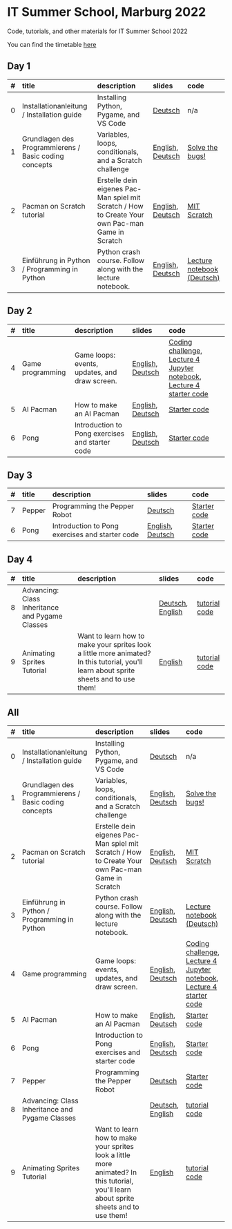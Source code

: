 # IT Summer School, Marburg 2022
Code, tutorials, and other materials for IT Summer School 2022

You can find the timetable [here](./Timetable_Welcome_mail.pdf)

## Day 1

| #    | title                                                 | description                                                                                      | slides                                                                                                                                                                                                            | code                                                                                          |
| :--- | :---------------------------------------------------- | :----------------------------------------------------------------------------------------------- | :---------------------------------------------------------------------------------------------------------------------------------------------------------------------------------------------------------------- | :-------------------------------------------------------------------------------------------- |
| 0    | Installationanleitung / Installation guide            | Installing Python, Pygame, and VS Code                                                           | [Deutsch](./Day_1/Slides/0-Installationanleitung.pdf "Installationanleitung")                                                                                                                                            | n/a                                                                                           |
| 1    | Grundlagen des Programmierens / Basic coding concepts | Variables, loops, conditionals, and a Scratch challenge                                          | [English](./Day_1/Slides/1-Basic_coding_concepts.pdf "Basic coding concepts"), [Deutsch](./Day_1/Slides/1-Grundlagen_des_Programmierens.pdf "Grundlagen des Programmierens")                                                    | [Solve the bugs!](https://scratch.mit.edu/projects/723149668/editor/ "Buggy Scratch project") |
| 2    | Pacman on Scratch tutorial                            | Erstelle dein eigenes Pac-Man spiel mit Scratch / How to Create Your own Pac-man Game in Scratch | [English](./Day_1/Slides/2-PacMan_tutorial_in_Scratch_en.pdf "How to Create Your own Pac-man Game in Scratch"), [Deutsch](./Day_1/Slides/2-PacMan_tutorial_in_Scratch_de.pdf "Erstelle dein eigenes Pac-Man spiel mit Scratch") | [MIT Scratch](https://scratch.mit.edu/  "MIT Scratch")                                        |
| 3    | Einführung in Python / Programming in Python          | Python crash course. Follow along with the lecture notebook.                                     | [English](./Day_1/Slides/3-Python_en.pdf "Introduction to Python"), [Deutsch](./Day_1/Slides/3-Python_de.pdf "Einführung in Python")                                                                                            | [Lecture notebook (Deutsch)](./Day_1/Code/V3-Notebook.ipynb "Lecture notebook")                    |


## Day 2

| #    | title            | description                                     | slides                                                                                     | code                                                                                                                                                                                                                                                                    |
| :--- | :--------------- | :---------------------------------------------- | :----------------------------------------------------------------------------------------- | :---------------------------------------------------------------------------------------------------------------------------------------------------------------------------------------------------------------------------------------------------------------------- |
| 4    | Game programming | Game loops: events, updates, and draw screen.   | [English](./Day_2/Slides/4-Game_programming_en.pdf), [Deutsch](./Day_2/Slides/4-Game_Programming_de.pdf) | [Coding challenge](./Day_2/Slides/L4_coding_challenge "Coding challenge starter code"), [Lecture 4 Jupyter notebook](./Day_2/Code/L4-Notebook-Part-1.ipynb "Notebook for Part 1 of lecture 4"), [Lecture 4 starter code](./Day_2/Code/lecture_4_code "All codes that go with Lecture 4") |
| 5    | AI Pacman        | How to make an AI Pacman                        | [English](./Day_2/Slides/5-Pacman_AI_en.pdf), [Deutsch](./Day_2/Slides/5-Pacman_AI_de.pdf)               | [Starter code](./ "coming soon")                                                                                                                                                                                                                                        |
| 6    | Pong             | Introduction to Pong exercises and starter code | [English](./Day_2/Slides/6-Pre-pong_en.pdf), [Deutsch](./Day_2/Slides/6-Pre_pong_de.pdf)                 | [Starter code](./Day_3/Code/Pong_Tutorial)                                                                                                                                                                                                                                        |


## Day 3

| #    | title  | description                                     | slides                                                                     | code                             |
| :--- | :----- | :---------------------------------------------- | :------------------------------------------------------------------------- | :------------------------------- |
| 7    | Pepper | Programming the Pepper Robot                    | [Deutsch](./Day_3/Slides/7-Pepper.pdf)                                            | [Starter code](./ "coming soon") |
| 6    | Pong   | Introduction to Pong exercises and starter code | [English](./Day_2/Slides/6-Pre-pong_en.pdf), [Deutsch](./Day_2/Slides/6-Pre_pong_de.pdf) | [Starter code](./Day_3/Code/Pong_Tutorial) |

## Day 4

| #    | title                                           | description                                                                                                                             | slides                                                                                                                | code                                               |
| :--- | :---------------------------------------------- | :-------------------------------------------------------------------------------------------------------------------------------------- | :-------------------------------------------------------------------------------------------------------------------- | :------------------------------------------------- |
| 8    | Advancing: Class Inheritance and Pygame Classes |                                                                                                                                         | [Deutsch](./Day_4/Slides/8-inheritance_and_pygame_classes_de.pdf), [English](./Day_4/Slides/8-inheritance_and_pygame_classes_en.pdf) | [tutorial code](./Day_4/Code/lecture_8_codes/ "Folder of Lecture 8 codes")                  |
| 9    | Animating Sprites Tutorial                      | Want to learn how to make your sprites look a little more animated? In this tutorial, you'll learn about sprite sheets and to use them! | [English](./Code/Slides/animated_sprites_tutorial/9-Animating_Sprites_tutorial_en.pdf "Animated sprites tutorial")          | [tutorial code](./Day_4/Code/animated_sprites_tutorial) |


## All


| #    | title                      | description                                             | slides                                                                                                                                                                                                              | code                                                                                                                              |
| :--- | :------------------------- | :------------------------------------------------------ | :------------------------------------------------------------------------------------------------------------------------------------------------------------------------------------------------------------------ | :-------------------------------------------------------------------------------------------------------------------------------- |
| 0    | Installationanleitung / Installation guide            | Installing Python, Pygame, and VS Code                                                           | [Deutsch](./Day_1/Slides/0-Installationanleitung.pdf "Installationanleitung")                                                                                                                                            | n/a                                                                                           |
| 1    | Grundlagen des Programmierens / Basic coding concepts | Variables, loops, conditionals, and a Scratch challenge                                          | [English](./Day_1/Slides/1-Basic_coding_concepts.pdf "Basic coding concepts"), [Deutsch](./Day_1/Slides/1-Grundlagen_des_Programmierens.pdf "Grundlagen des Programmierens")                                                    | [Solve the bugs!](https://scratch.mit.edu/projects/723149668/editor/ "Buggy Scratch project") |
| 2    | Pacman on Scratch tutorial                            | Erstelle dein eigenes Pac-Man spiel mit Scratch / How to Create Your own Pac-man Game in Scratch | [English](./Day_1/Slides/2-PacMan_tutorial_in_Scratch_en.pdf "How to Create Your own Pac-man Game in Scratch"), [Deutsch](./Day_1/Slides/2-PacMan_tutorial_in_Scratch_de.pdf "Erstelle dein eigenes Pac-Man spiel mit Scratch") | [MIT Scratch](https://scratch.mit.edu/  "MIT Scratch")                                        |
| 3    | Einführung in Python / Programming in Python          | Python crash course. Follow along with the lecture notebook.                                     | [English](./Day_1/Slides/3-Python_en.pdf "Introduction to Python"), [Deutsch](./Day_1/Slides/3-Python_de.pdf "Einführung in Python")                                                                                            | [Lecture notebook (Deutsch)](./Day_1/Code/V3-Notebook.ipynb "Lecture notebook")                    |
| 4    | Game programming | Game loops: events, updates, and draw screen.   | [English](./Day_2/Slides/4-Game_programming_en.pdf), [Deutsch](./Day_2/Slides/4-Game_Programming_de.pdf) | [Coding challenge](./Day_2/Slides/L4_coding_challenge "Coding challenge starter code"), [Lecture 4 Jupyter notebook](./Day_2/Code/L4-Notebook-Part-1.ipynb "Notebook for Part 1 of lecture 4"), [Lecture 4 starter code](./Day_2/Code/lecture_4_code "All codes that go with Lecture 4") |
| 5    | AI Pacman        | How to make an AI Pacman                        | [English](./Day_2/Slides/5-Pacman_AI_en.pdf), [Deutsch](./Day_2/Slides/5-Pacman_AI_de.pdf)               | [Starter code](./ "coming soon")                                                                                                                                                                                                                                        |
| 6    | Pong             | Introduction to Pong exercises and starter code | [English](./Day_2/Slides/6-Pre-pong_en.pdf), [Deutsch](./Day_2/Slides/6-Pre_pong_de.pdf)                 | [Starter code](./Day_3/Code/Pong_Tutorial)                                                                                                                                                                                                                                        |
| 7    | Pepper | Programming the Pepper Robot                    | [Deutsch](./Day_3/Slides/7-Pepper.pdf)                                            | [Starter code](./ "coming soon") |
| 8    | Advancing: Class Inheritance and Pygame Classes |                                                                                                                                         | [Deutsch](./Day_4/Slides/8-inheritance_and_pygame_classes_de.pdf), [English](./Day_4/Slides/8-inheritance_and_pygame_classes_en.pdf) | [tutorial code](./Day_4/Code/lecture_8_codes/ "Folder of Lecture 8 codes")                  |
| 9    | Animating Sprites Tutorial                      | Want to learn how to make your sprites look a little more animated? In this tutorial, you'll learn about sprite sheets and to use them! | [English](./Code/Slides/animated_sprites_tutorial/9-Animating_Sprites_tutorial_en.pdf "Animated sprites tutorial")          | [tutorial code](./Day_4/Code/animated_sprites_tutorial) |
